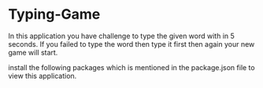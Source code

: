 # Typing-Game
In this application you have challenge to type the given word with in 5 seconds. If you failed to type the word then type it first then again your new game will start.

install the following packages which is mentioned in the package.json file to view this application.
